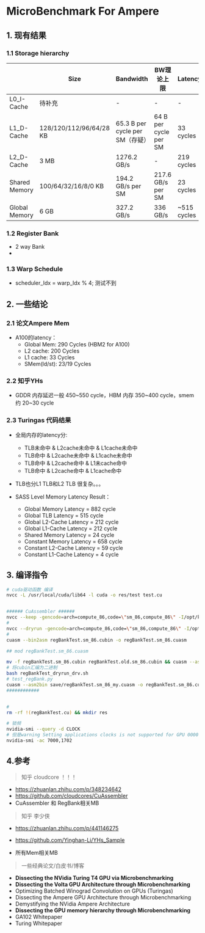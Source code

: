 # MicroBenchmark For Ampere

## 1. 现有结果

### 1.1 Storage hierarchy

|               | Size                    | Bandwidth                       | BW理论上限            | Latency     |
| ------------- | ----------------------- | ------------------------------- | --------------------- | ----------- |
| L0_I-Cache    | 待补充                  | -                               | -                     | -           |
| L1_D-Cache    | 128/120/112/96/64/28 KB | 65.3 B per cycle per SM（存疑） | 64 B per cycle per SM | 33 cycles   |
| L2_D-Cache    | 3 MB                    | 1276.2 GB/s                     | -                     | 219 cycles  |
| Shared Memory | 100/64/32/16/8/0 KB     | 194.2 GB/s per SM               | 217.6 GB/s per SM     | 23 cycles   |
| Global Memory | 6 GB                    | 327.2 GB/s                      | 336 GB/s              | ~515 cycles |

### 1.2 Register Bank

- 2 way Bank
- 

### 1.3 Warp Schedule

- scheduler_Idx = warp_Idx % 4; 测试不到 



## 2. 一些结论

### 2.1 论文Ampere Mem

- A100的latency：
  - Global Mem: 290 Cycles (HBM2 for A100)
  - L2 cache: 200 Cycles
  - L1 cache: 33 Cycles
  - SMem(ld/st): 23/19 Cycles



### 2.2 知乎YHs

- GDDR 内存延迟一般 450\~550 cycle，HBM 内存 350\~400 cycle，smem 约 20\~30 cycle



### 2.3 Turingas 代码结果

- 全局内存的latency分:
  - TLB未命中 & L2cache未命中 & L1cache未命中
  - TLB命中 & L2cache未命中 & L1cache未命中
  - TLB命中 & L2cache命中 & L1未cache命中
  - TLB命中 & L2cache命中 & L1cache命中
- TLB也分L1 TLB和L2 TLB 很复杂。。。



- SASS Level Memory Latency Result：
  - Global    Memory    Latency     =  882 cycle
  - Global    TLB       Latency     =  515 cycle
  - Global    L2-Cache  Latency     =  212 cycle
  - Global    L1-Cache  Latency     =  212 cycle
  - Shared    Memory    Latency     =   24 cycle
  - Constant  Memory    Latency     =  658 cycle
  - Constant  L2-Cache  Latency     =   59 cycle
  - Constant  L1-Cache  Latency     =    4 cycle



## 3. 编译指令

~~~bash
# cuda驱动函数 编译
nvcc -L /usr/local/cuda/lib64 -l cuda -o res/test test.cu


###### CuAssembler ###### 
nvcc --keep -gencode=arch=compute_86,code=\"sm_86,compute_86\" -I/opt/kaiProjects/GEMM_kai/Utils -L /usr/local/cuda/lib64 -l cuda -o res/regBankTest regBankTest.cu 
#
nvcc --dryrun -gencode=arch=compute_86,code=\"sm_86,compute_86\" -I/opt/kaiProjects/GEMM_kai/Utils -L /usr/local/cuda/lib64 -l cuda -o res/regBankTest regBankTest.cu 2>&1 | tee regBankTest_dryrun.sh
#
cuasm --bin2asm regBankTest.sm_86.cubin -o regBankTest.sm_86.cuasm

## mod regBankTest.sm_86.cuasm

mv -f regBankTest.sm_86.cubin regBankTest.old.sm_86.cubin && cuasm --asm2bin regBankTest.sm_86.cuasm -o regBankTest.sm_86.cubin
# 将cubin汇编为二进制
bash regBankTest_dryrun_drv.sh
# test_regBank.py
cuasm --asm2bin save/regBankTest.sm_86_my.cuasm -o regBankTest.sm_86.cubin
############ 


# 
rm -rf !(regBankTest.cu) && mkdir res

# 锁频
nvidia-smi --query -d CLOCK
# 但是warning Setting applications clocks is not supported for GPU 00000000:01:00.0.
nvidia-smi -ac 7000,1702
~~~



## 4.参考

> 知乎 cloudcore ！！！

- https://zhuanlan.zhihu.com/p/348234642
- https://github.com/cloudcores/CuAssembler
- CuAssembler 和 RegBank相关MB

> 知乎 李少侠 

- https://zhuanlan.zhihu.com/p/441146275
- https://github.com/Yinghan-Li/YHs_Sample

- 所有Mem相关MB

> 一些经典论文/白皮书/博客

- **Dissecting the NVidia Turing T4 GPU via Microbenchmarking**
- **Dissecting the Volta GPU Architecture through Microbenchmarking**
- Optimizing Batched Winograd Convolution on GPUs (Turingas)
- Dissecting the Ampere GPU Architecture through Microbenchmarking
- Demystifying the NVidia Ampere Architecture
- **Dissecting the GPU memory hierarchy through Microbenchmarking**
- GA102 Whitepaper
- Turing Whitepaper
